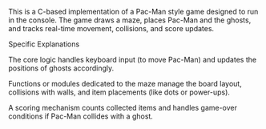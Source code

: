 This is a C-based implementation of a Pac-Man style game designed to run in the console. The game draws a maze, places Pac-Man and the ghosts, and tracks real-time movement, collisions, and score updates.

Specific Explanations

The core logic handles keyboard input (to move Pac-Man) and updates the positions of ghosts accordingly.

Functions or modules dedicated to the maze manage the board layout, collisions with walls, and item placements (like dots or power-ups).

A scoring mechanism counts collected items and handles game-over conditions if Pac-Man collides with a ghost.

